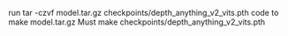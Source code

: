 run tar -czvf model.tar.gz checkpoints/depth_anything_v2_vits.pth code to make model.tar.gz
Must make checkpoints/depth_anything_v2_vits.pth